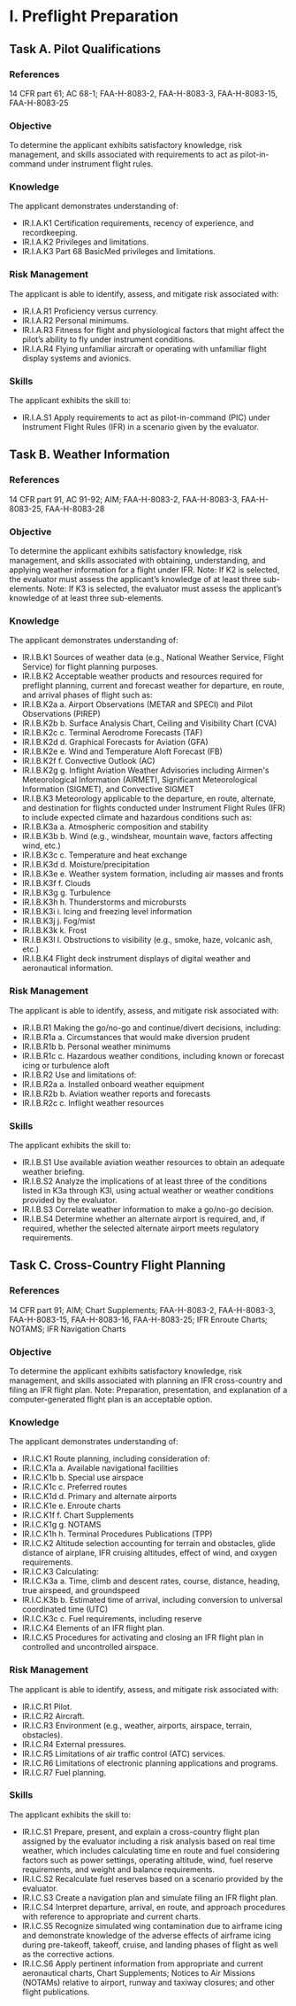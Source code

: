 # I. Preflight Preparation
## Task A. Pilot Qualifications
### References
14 CFR part 61; AC 68-1; FAA-H-8083-2, FAA-H-8083-3, FAA-H-8083-15, FAA-H-8083-25
### Objective
To determine the applicant exhibits satisfactory knowledge, risk management, and skills associated with requirements to act as pilot-in-command under instrument flight rules.
### Knowledge
The applicant demonstrates understanding of:
* IR.I.A.K1 Certification requirements, recency of experience, and recordkeeping.
* IR.I.A.K2 Privileges and limitations.
* IR.I.A.K3 Part 68 BasicMed privileges and limitations.
### Risk Management
The applicant is able to identify, assess, and mitigate risk associated with:
* IR.I.A.R1 Proficiency versus currency.
* IR.I.A.R2 Personal minimums.
* IR.I.A.R3 Fitness for flight and physiological factors that might affect the pilot’s ability to fly under instrument conditions.
* IR.I.A.R4 Flying unfamiliar aircraft or operating with unfamiliar flight display systems and avionics.
### Skills
The applicant exhibits the skill to:
* IR.I.A.S1 Apply requirements to act as pilot-in-command (PIC) under Instrument Flight Rules (IFR) in a scenario given by the evaluator.
## Task B. Weather Information
### References
14 CFR part 91, AC 91-92; AIM; FAA-H-8083-2, FAA-H-8083-3, FAA-H-8083-25, FAA-H-8083-28
### Objective
To determine the applicant exhibits satisfactory knowledge, risk management, and skills associated with obtaining, understanding, and applying weather information for a flight under IFR.  Note: If K2 is selected, the evaluator must assess the applicant’s knowledge of at least three sub-elements.  Note: If K3 is selected, the evaluator must assess the applicant’s knowledge of at least three sub-elements.
### Knowledge
The applicant demonstrates understanding of:
* IR.I.B.K1 Sources of weather data (e.g., National Weather Service, Flight Service) for flight planning purposes.
* IR.I.B.K2 Acceptable weather products and resources required for preflight planning, current and forecast weather for departure, en route, and arrival phases of flight such as:
* IR.I.B.K2a a. Airport Observations (METAR and SPECI) and Pilot Observations (PIREP)
* IR.I.B.K2b b. Surface Analysis Chart, Ceiling and Visibility Chart (CVA)
* IR.I.B.K2c c. Terminal Aerodrome Forecasts (TAF)
* IR.I.B.K2d d. Graphical Forecasts for Aviation (GFA)
* IR.I.B.K2e e. Wind and Temperature Aloft Forecast (FB)
* IR.I.B.K2f f. Convective Outlook (AC)
* IR.I.B.K2g g. Inflight Aviation Weather Advisories including Airmen's Meteorological Information (AIRMET), Significant Meteorological Information (SIGMET), and Convective SIGMET
* IR.I.B.K3 Meteorology applicable to the departure, en route, alternate, and destination for flights conducted under Instrument Flight Rules (IFR) to include expected climate and hazardous conditions such as:
* IR.I.B.K3a a. Atmospheric composition and stability
* IR.I.B.K3b b. Wind (e.g., windshear, mountain wave, factors affecting wind, etc.)
* IR.I.B.K3c c. Temperature and heat exchange
* IR.I.B.K3d d. Moisture/precipitation
* IR.I.B.K3e e. Weather system formation, including air masses and fronts
* IR.I.B.K3f f. Clouds
* IR.I.B.K3g g. Turbulence
* IR.I.B.K3h h. Thunderstorms and microbursts
* IR.I.B.K3i i. Icing and freezing level information
* IR.I.B.K3j j. Fog/mist
* IR.I.B.K3k k. Frost
* IR.I.B.K3l l. Obstructions to visibility (e.g., smoke, haze, volcanic ash, etc.)
* IR.I.B.K4 Flight deck instrument displays of digital weather and aeronautical information.
### Risk Management
The applicant is able to identify, assess, and mitigate risk associated with:
* IR.I.B.R1 Making the go/no-go and continue/divert decisions, including:
* IR.I.B.R1a a. Circumstances that would make diversion prudent
* IR.I.B.R1b b. Personal weather minimums
* IR.I.B.R1c c. Hazardous weather conditions, including known or forecast icing or turbulence aloft
* IR.I.B.R2 Use and limitations of:
* IR.I.B.R2a a. Installed onboard weather equipment
* IR.I.B.R2b b. Aviation weather reports and forecasts
* IR.I.B.R2c c. Inflight weather resources
### Skills
The applicant exhibits the skill to:
* IR.I.B.S1 Use available aviation weather resources to obtain an adequate weather briefing.
* IR.I.B.S2 Analyze the implications of at least three of the conditions listed in K3a through K3l, using actual weather or weather conditions provided by the evaluator.
* IR.I.B.S3 Correlate weather information to make a go/no-go decision.
* IR.I.B.S4 Determine whether an alternate airport is required, and, if required, whether the selected alternate
airport meets regulatory requirements.
## Task C. Cross-Country Flight Planning
### References
14 CFR part 91; AIM; Chart Supplements; FAA-H-8083-2, FAA-H-8083-3, FAA-H-8083-15, FAA-H-8083-16, FAA-H-8083-25; IFR Enroute Charts; NOTAMS; IFR Navigation Charts
### Objective
To determine the applicant exhibits satisfactory knowledge, risk management, and skills associated with planning an IFR cross-country and filing an IFR flight plan.  Note: Preparation, presentation, and explanation of a computer-generated flight plan is an acceptable option.
### Knowledge
The applicant demonstrates understanding of:
* IR.I.C.K1 Route planning, including consideration of:
* IR.I.C.K1a a. Available navigational facilities
* IR.I.C.K1b b. Special use airspace
* IR.I.C.K1c c. Preferred routes
* IR.I.C.K1d d. Primary and alternate airports
* IR.I.C.K1e e. Enroute charts
* IR.I.C.K1f f. Chart Supplements
* IR.I.C.K1g g. NOTAMS
* IR.I.C.K1h h. Terminal Procedures Publications (TPP)
* IR.I.C.K2 Altitude selection accounting for terrain and obstacles, glide distance of airplane, IFR cruising altitudes, effect of wind, and oxygen requirements.
* IR.I.C.K3 Calculating:
* IR.I.C.K3a a. Time, climb and descent rates, course, distance, heading, true airspeed, and groundspeed
* IR.I.C.K3b b. Estimated time of arrival, including conversion to universal coordinated time (UTC)
* IR.I.C.K3c c. Fuel requirements, including reserve
* IR.I.C.K4 Elements of an IFR flight plan.
* IR.I.C.K5 Procedures for activating and closing an IFR flight plan in controlled and uncontrolled airspace.
### Risk Management
The applicant is able to identify, assess, and mitigate risk associated with:
* IR.I.C.R1 Pilot.
* IR.I.C.R2 Aircraft.
* IR.I.C.R3 Environment (e.g., weather, airports, airspace, terrain, obstacles).
* IR.I.C.R4 External pressures.
* IR.I.C.R5 Limitations of air traffic control (ATC) services.
* IR.I.C.R6 Limitations of electronic planning applications and programs.
* IR.I.C.R7 Fuel planning.
### Skills
The applicant exhibits the skill to:
* IR.I.C.S1 Prepare, present, and explain a cross-country flight plan assigned by the evaluator including a risk analysis based on real time weather, which includes calculating time en route and fuel considering factors such as power settings, operating altitude, wind, fuel reserve requirements, and weight and balance requirements.
* IR.I.C.S2 Recalculate fuel reserves based on a scenario provided by the evaluator.
* IR.I.C.S3 Create a navigation plan and simulate filing an IFR flight plan.
* IR.I.C.S4 Interpret departure, arrival, en route, and approach procedures with reference to appropriate and current charts.
* IR.I.C.S5 Recognize simulated wing contamination due to airframe icing and demonstrate knowledge of the adverse effects of airframe icing during pre-takeoff, takeoff, cruise, and landing phases of flight as well as the corrective actions.
* IR.I.C.S6 Apply pertinent information from appropriate and current aeronautical charts, Chart Supplements; Notices to Air Missions (NOTAMs) relative to airport, runway and taxiway closures; and other flight publications.
